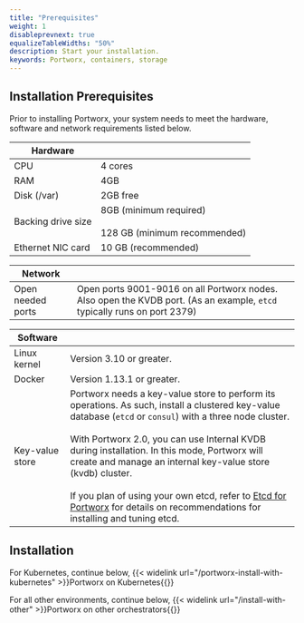 ```yaml
---
title: "Prerequisites"
weight: 1
disableprevnext: true
equalizeTableWidths: "50%"
description: Start your installation.
keywords: Portworx, containers, storage
---
```


## Installation Prerequisites

Prior to installing Portworx, your system needs to meet the hardware, software and network requirements listed below.

|**Hardware** ||
|-------------------------|------------|
|     CPU | 4 cores|
|     RAM | 4GB|
| Disk (/var) | 2GB free |
|Backing drive size | 8GB (minimum required)<br><br>128 GB (minimum recommended)|
|Ethernet NIC card | 10 GB (recommended)|

|**Network** ||
|--- | ---|
|Open needed ports | Open ports 9001-9016 on all Portworx nodes. Also open the KVDB port. \(As an example, `etcd` typically runs on port 2379\)|

|**Software** ||
|--- | ---|
|Linux kernel | Version 3.10 or greater.|
|Docker | Version 1.13.1 or greater.|
|Key-value store | Portworx needs a key-value store to perform its operations. As such, install a clustered key-value database \(`etcd` or `consul`\) with a three node cluster.<br><br>With Portworx 2.0, you can use Internal KVDB during installation. In this mode, Portworx will create and manage an internal key-value store (kvdb) cluster.<br><br>If you plan of using your own etcd, refer to [Etcd for Portworx](/reference/knowledge-base/etcd) for details on recommendations for installing and tuning etcd.|

## Installation

For Kubernetes, continue below,
{{< widelink url="/portworx-install-with-kubernetes" >}}Portworx on Kubernetes{{</widelink>}}

For all other environments, continue below,
{{< widelink url="/install-with-other" >}}Portworx on other orchestrators{{</widelink>}}
